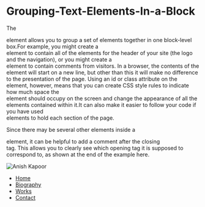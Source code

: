 # Grouping-Text-Elements-In-a-Block

The <div> element allows you to group a set of elements together in one block-level box.For example, you might create a <div> element to contain all of the elements for the header of your site (the logo and the navigation), or you might create a <div> element to contain comments from visitors. In a browser, the contents of 
the <div> element will start on a new line, but other than this it will make no difference to the presentation of the page. Using an id or class attribute on the <div> element, however, means that you can create CSS style rules to indicate how much space the <div> element should occupy on the screen and change the appearance of all the 
elements contained within it.It can also make it easier to follow your code if you have used <div> elements to hold each section of the page.

Since there may be several other elements inside a <div>element, it can be helpful to add a comment after the closing </div> tag.
This allows you to clearly see which opening tag it is supposed to correspond to, as shown at the end of the example here.

<div id="header">
  <img src="images/logo.gif" alt="Anish Kapoor" />
  <ul>
   <li><a href="index.html">Home</a></li>
   <li><a href="biography.html">Biography</a></li>
   <li><a href="works.html">Works</a></li>
   <li><a href="contact.html">Contact</a></li>
 </ul>
</div><!-- end of header -->
